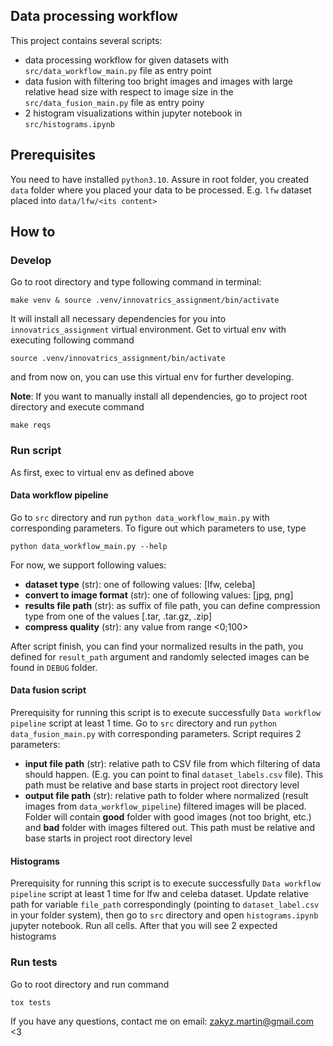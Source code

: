 Data processing workflow
--------------------------

This project contains several scripts:
- data processing workflow for given datasets with `src/data_workflow_main.py` file as entry point
- data fusion with filtering too bright images and images with large relative head size with respect to image size in the `src/data_fusion_main.py` file as entry poiny
- 2 histogram visualizations within jupyter notebook in `src/histograms.ipynb`

## Prerequisites
You need to have installed `python3.10`.
Assure in root folder, you created `data` folder where you placed your data to be processed. E.g. `lfw` dataset placed into `data/lfw/<its content>`

## How to 
### Develop

Go to root directory and type following command in terminal:
```
make venv & source .venv/innovatrics_assignment/bin/activate
```
It will install all necessary dependencies for you into `innovatrics_assignment` virtual environment. Get to  virtual env with executing following command
```
source .venv/innovatrics_assignment/bin/activate
```
and from now on, you can use this virtual env for further developing.


**Note**: If you want to manually install all dependencies, go to project root directory and execute command
```
make reqs
```

### Run script
As first, exec to virtual env as defined above
#### Data workflow pipeline
Go to `src` directory and run `python data_workflow_main.py` with corresponding parameters. To figure out which parameters to use, type 
```
python data_workflow_main.py --help
```

For now, we support following values:
- **dataset type** (str): one of following values: [lfw, celeba]
- **convert to image format** (str): one of following values: [jpg, png]
- **results file path** (str): as suffix of file path, you can define compression type from one of the values [.tar, .tar.gz, .zip]
- **compress quality** (str): any value from range <0;100>

After script finish, you can find your normalized results in the path, you defined for `result_path` argument and randomly selected images can be found in `DEBUG` folder.

#### Data fusion script
Prerequisity for running this script is to execute successfully `Data workflow pipeline` script at least 1 time. Go to `src` directory and run `python data_fusion_main.py` with corresponding parameters. Script requires 2 parameters:
- **input file path** (str): relative path to CSV file from which filtering of data should happen. (E.g. you can point to final `dataset_labels.csv` file). This path must be relative and base starts in project root directory level
- **output file path** (str): relative path to folder where normalized (result images from `data_workflow_pipeline`) filtered images will be placed. Folder will contain **good** folder with good images (not too bright, etc.) and **bad** folder with images filtered out. This path must be relative and base starts in project root directory level

#### Histograms
Prerequisity for running this script is to execute successfully `Data workflow pipeline` script at least 1 time for lfw and celeba dataset. Update relative path for variable `file_path` correspondingly (pointing to `dataset_label.csv` in your folder system), then go to `src` directory and open `histograms.ipynb` jupyter notebook. Run all cells. After that you will see 2 expected histograms
### Run tests
Go to root directory and run command
```
tox tests
```

If you have any questions, contact me on email: zakyz.martin@gmail.com
<3